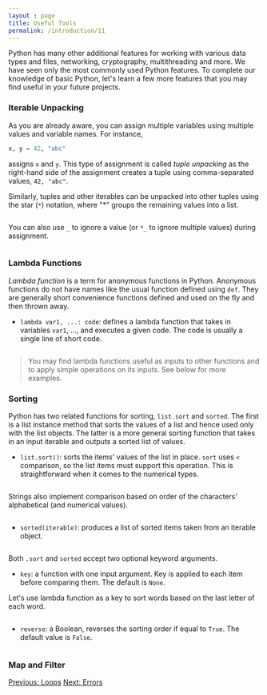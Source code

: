 ```yaml
---
layout : page
title: Useful Tools
permalink: /introduction/11
---
```


Python has many other additional features for working with various data types and
files, networking, cryptography, multithreading and more. We have seen only the
most commonly used Python features. To complete our knowledge of basic Python,
let's learn a few more features that you may find useful in your future projects.

### Iterable Unpacking

As you are already aware, you can assign multiple variables using multiple values
and variable names. For instance,

```python
x, y = 42, "abc"
```

assigns `x` and `y`. This type of assignment is called *tuple unpacking* as the
right-hand side of the assignment creates a tuple using comma-separated values,
`42, "abc"`.

Similarly, tuples and other iterables can be unpacked into other tuples using
the star (`*`) notation, where "*" groups the remaining values into a list.

<div class="language-python highlighter-rouge">
<pre class="highlight"><script type="py-editor" worker>
name, *location, mass =  "Alice", 10, 42, 60

print(name)
print(location)
print(mass)
</script></pre></div>

You can also use `_` to ignore a value (or `*_` to ignore multiple values) during
assignment.

<div class="language-python highlighter-rouge">
<pre class="highlight"><script type="py-editor" worker>
name, *_ =  "Alice", 10, 42, 60

print(name)
</script></pre></div>

### Lambda Functions

*Lambda function* is a term for anonymous functions in Python. Anonymous functions
do not have names like the usual function defined using `def`. They are generally
short convenience functions defined and used on the fly and then thrown away.

- `lambda var1, ...: code`: defines a lambda function that takes in variables
`var1`, ..., and executes a given code. The code is usually a single line of
short code.

<div class="language-python highlighter-rouge">
<pre class="highlight"><script type="py-editor" worker>
add = lambda a, b: a + b
print(add(5, 10))
</script></pre></div>

> You may find lambda functions useful as inputs to other functions and to apply
simple operations on its inputs. See below for more examples.

### Sorting

Python has two related functions for sorting, `list.sort` and `sorted`. The first
is a list instance method that sorts the values of a list and hence used only with
the list objects. The latter is a more general sorting function that takes in an
input iterable and outputs a sorted list of values.

- `list.sort()`: sorts the items' values of the list in place. `sort` uses `<`
comparison, so the list items must support this operation. This is straightforward
when it comes to the numerical types.

<div class="language-python highlighter-rouge">
<pre class="highlight"><script type="py-editor" worker>
items = [4, 5, 3, 1, 2]
items.sort()
print(items)
</script></pre></div>

Strings also implement comparison based on order of the characters' alphabetical
(and numerical values).

<div class="language-python highlighter-rouge">
<pre class="highlight"><script type="py-editor" worker>
chars = list("AaBbCc123")
chars.sort()
print(chars)
</script></pre></div>

- `sorted(iterable)`: produces a list of sorted items taken from an iterable object.

<div class="language-python highlighter-rouge">
<pre class="highlight"><script type="py-editor" worker>
items = "Banana Apple Durian Cherry".split()
print(sorted(items))
</script></pre></div>

Both `.sort` and `sorted` accept two optional keyword arguments.

- `key`: a function with one input argument. Key is applied to each item before
comparing them. The default is `None`.

Let's use lambda function as a key to sort words based on the last letter of each
word.

<div class="language-python highlighter-rouge">
<pre class="highlight"><script type="py-editor" worker>
items = "Banana Apple Durian Cherry".split()
print(sorted(items, key=lambda s: s[-1]))
</script></pre></div>

- `reverse`: a Boolean, reverses the sorting order if equal to `True`. The default
value is `False`.

<div class="language-python highlighter-rouge">
<pre class="highlight"><script type="py-editor" worker>
items = "Banana Apple Durian Cherry".split()
print(sorted(items, reverse=True))
</script></pre></div>

### Map and Filter

<div class="prevnextlinks">
    <a id="previous" href="10">Previous: Loops</a>
    <a id="next" href="12">Next: Errors</a>
</div>
<script src="{{ '/assets/js/navigation.js' | relative_url }}" defer></script>
